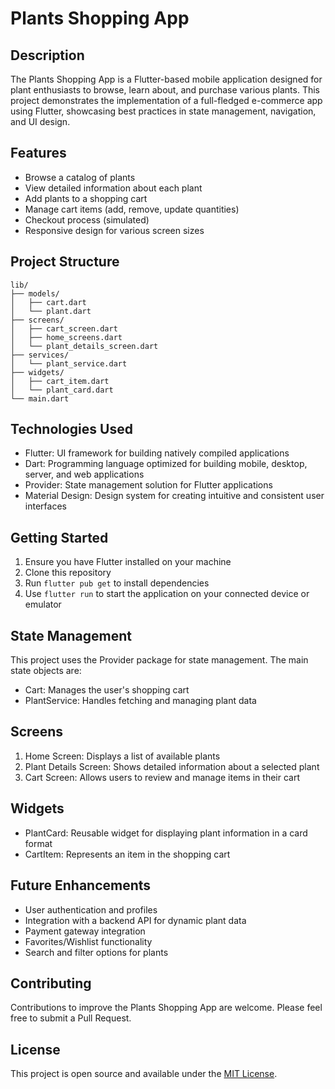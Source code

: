 # Plants Shopping App

## Description
The Plants Shopping App is a Flutter-based mobile application designed for plant enthusiasts to browse, learn about, and purchase various plants. This project demonstrates the implementation of a full-fledged e-commerce app using Flutter, showcasing best practices in state management, navigation, and UI design.

## Features
- Browse a catalog of plants
- View detailed information about each plant
- Add plants to a shopping cart
- Manage cart items (add, remove, update quantities)
- Checkout process (simulated)
- Responsive design for various screen sizes

## Project Structure
```
lib/
├── models/
│   ├── cart.dart
│   └── plant.dart
├── screens/
│   ├── cart_screen.dart
│   ├── home_screens.dart
│   └── plant_details_screen.dart
├── services/
│   └── plant_service.dart
├── widgets/
│   ├── cart_item.dart
│   └── plant_card.dart
└── main.dart
```

## Technologies Used
- Flutter: UI framework for building natively compiled applications
- Dart: Programming language optimized for building mobile, desktop, server, and web applications
- Provider: State management solution for Flutter applications
- Material Design: Design system for creating intuitive and consistent user interfaces

## Getting Started
1. Ensure you have Flutter installed on your machine
2. Clone this repository
3. Run `flutter pub get` to install dependencies
4. Use `flutter run` to start the application on your connected device or emulator

## State Management
This project uses the Provider package for state management. The main state objects are:
- Cart: Manages the user's shopping cart
- PlantService: Handles fetching and managing plant data

## Screens
1. Home Screen: Displays a list of available plants
2. Plant Details Screen: Shows detailed information about a selected plant
3. Cart Screen: Allows users to review and manage items in their cart

## Widgets
- PlantCard: Reusable widget for displaying plant information in a card format
- CartItem: Represents an item in the shopping cart

## Future Enhancements
- User authentication and profiles
- Integration with a backend API for dynamic plant data
- Payment gateway integration
- Favorites/Wishlist functionality
- Search and filter options for plants

## Contributing
Contributions to improve the Plants Shopping App are welcome. Please feel free to submit a Pull Request.

## License
This project is open source and available under the [MIT License](LICENSE).

